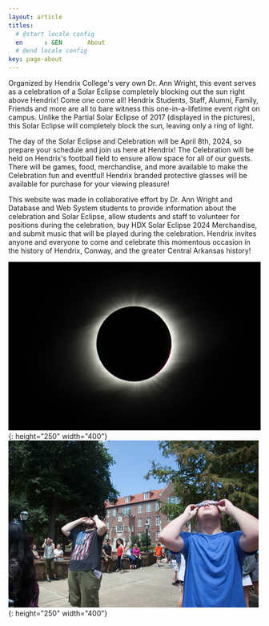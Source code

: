 ```yaml
---
layout: article
titles:
  # @start locale config
  en      : &EN       About
  # @end locale config
key: page-about
---
```


Organized by Hendrix College's very own Dr. Ann Wright, this event serves as a celebration of a Solar Eclipse completely blocking out the sun right above Hendrix! Come one come all! Hendrix Students, Staff, Alumni, Family, Friends and more are all to bare witness this one-in-a-lifetime event right on campus. Unlike the Partial Solar Eclipse of 2017 (displayed in the pictures), this Solar Eclipse will completely block the sun, leaving only a ring of light.


The day of the Solar Eclipse and Celebration will be April 8th, 2024, so prepare your schedule and join us here at Hendrix! The Celebration will be held on Hendrix's football field to ensure allow space for all of our guests. There will be games, food, merchandise, and more available to make the Celebration fun and eventful! Hendrix branded protective glasses will be available for purchase for your viewing pleasure!


This website was made in collaborative effort by Dr. Ann Wright and Database and Web System students to provide information about the celebration and Solar Eclipse, allow students and staff to volunteer for positions during the celebration, buy HDX Solar Eclipse 2024 Merchandise, and submit music that will be played during the celebration. Hendrix invites anyone and everyone to come and celebrate this momentous occasion in the history of Hendrix, Conway, and the greater Central Arkansas history!

![Eclipse](assets\images\TotalSolarEclipse.jpg){: height="250" width="400"}
![Test](assets\images\SolarEclipseInfo1.jpg){: height="250" width="400"}
